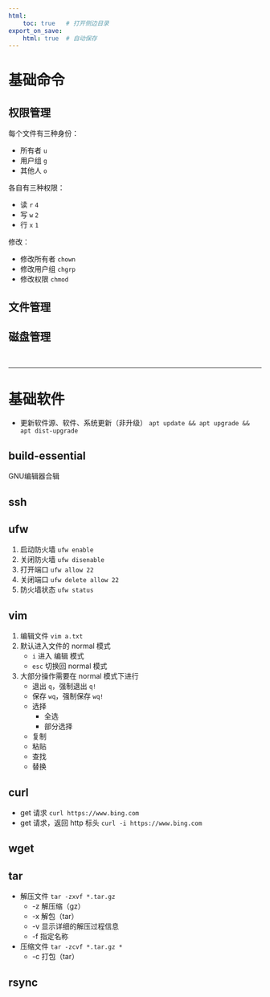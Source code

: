 ```yaml
---
html:
    toc: true   # 打开侧边目录
export_on_save:
    html: true  # 自动保存
---
```



# 基础命令

## 权限管理

每个文件有三种身份：

* 所有者 `u`
* 用户组 `g`
* 其他人 `o`

各自有三种权限：

* 读 `r` `4`
* 写 `w` `2`
* 行 `x` `1`

修改：

* 修改所有者 `chown`
* 修改用户组 `chgrp`
* 修改权限 `chmod`

## 文件管理

## 磁盘管理


<br>

---

# 基础软件

* 更新软件源、软件、系统更新（非升级）
    `apt update && apt upgrade && apt dist-upgrade`

## build-essential

GNU编辑器合辑


## ssh

## ufw

1. 启动防火墙 `ufw enable`
2. 关闭防火墙 `ufw disenable`
3. 打开端口 `ufw allow 22`
4. 关闭端口 `ufw delete allow 22`
5. 防火墙状态 `ufw status`

## vim

1. 编辑文件 `vim a.txt`
2. 默认进入文件的 normal 模式
    * `i` 进入 编辑 模式  
    * `esc` 切换回 normal 模式
3. 大部分操作需要在 normal 模式下进行
    * 退出 `q`，强制退出 `q!`
    * 保存 `wq`，强制保存 `wq!`
    * 选择
        * 全选
        * 部分选择
    * 复制
    * 粘贴
    * 查找
    * 替换

## curl

* get 请求
    `curl https://www.bing.com` 
* get 请求，返回 http 标头
    `curl -i https://www.bing.com`

## wget


## tar
* 解压文件
    `tar -zxvf *.tar.gz`
    * -z 解压缩（gz）
    * -x 解包（tar）
    * -v 显示详细的解压过程信息
    * -f 指定名称
* 压缩文件
    `tar -zcvf *.tar.gz *` 
    * -c 打包（tar）


## rsync






